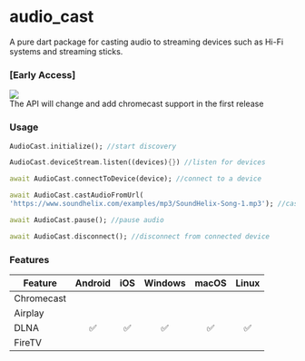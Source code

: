 # audio_cast

A pure dart package for casting audio to streaming devices such as Hi-Fi systems and streaming sticks.

### [Early Access]

<a><img src="https://github.com/peterscodee/audio_cast/blob/master/coloredtext.svg"/></a></br>
The API will change and add chromecast support in the first release

### Usage
```dart
AudioCast.initialize(); //start discovery

AudioCast.deviceStream.listen((devices){}) //listen for devices

await AudioCast.connectToDevice(device); //connect to a device

await AudioCast.castAudioFromUrl(
'https://www.soundhelix.com/examples/mp3/SoundHelix-Song-1.mp3'); //cast audio

await AudioCast.pause(); //pause audio

await AudioCast.disconnect(); //disconnect from connected device
```
### Features

| Feature                            | Android    | iOS     | Windows   | macOS     | Linux |
| -------                            | :-------:  | :-----: | :-----: | :-----: | :-----: |
| Chromecast                         |          |         |       |       |      |
| Airplay                            |          |           |       |       |      |
| DLNA                               | ✅        | ✅        | ✅      |     ✅  |   ✅   |
| FireTV                             |          |           |       |       |      |
